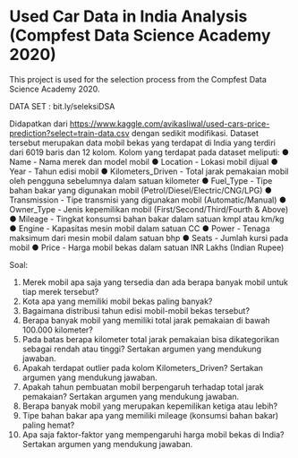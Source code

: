 # Used Car Data in India Analysis (Compfest Data Science Academy 2020)

This project is used for the selection process from the Compfest Data Science Academy 2020.

DATA SET : bit.ly/seleksiDSA 

Didapatkan dari https://www.kaggle.com/avikasliwal/used-cars-price-prediction?select=train-data.csv dengan sedikit modifikasi. Dataset tersebut merupakan data mobil bekas yang terdapat di India yang terdiri dari 6019 baris dan 12 kolom. Kolom yang terdapat pada dataset meliputi:
  ● Name - Nama merek dan model mobil
  ● Location - Lokasi mobil dijual
  ● Year - Tahun edisi mobil
  ● Kilometers_Driven - Total jarak pemakaian mobil oleh pengguna sebelumnya dalam satuan kilometer
  ● Fuel_Type - Tipe bahan bakar yang digunakan mobil (Petrol/Diesel/Electric/CNG/LPG)
  ● Transmission - Tipe transmisi yang digunakan mobil (Automatic/Manual)
  ● Owner_Type - Jenis kepemilikan mobil (First/Second/Third/Fourth & Above)
  ● Mileage - Tingkat konsumsi bahan bakar dalam satuan kmpl atau km/kg
  ● Engine - Kapasitas mesin mobil dalam satuan CC
  ● Power - Tenaga maksimum dari mesin mobil dalam satuan bhp
  ● Seats - Jumlah kursi pada mobil
  ● Price - Harga mobil bekas dalam satuan INR Lakhs (Indian Rupee)

Soal:
1. Merek mobil apa saja yang tersedia dan ada berapa banyak mobil untuk tiap merek tersebut?
2. Kota apa yang memiliki mobil bekas paling banyak?
3. Bagaimana distribusi tahun edisi mobil-mobil bekas tersebut?
4. Berapa banyak mobil yang memiliki total jarak pemakaian di bawah 100.000 kilometer?
5. Pada batas berapa kilometer total jarak pemakaian bisa dikategorikan sebagai rendah atau tinggi? Sertakan argumen yang mendukung jawaban.
6. Apakah terdapat outlier pada kolom Kilometers_Driven? Sertakan argumen yang mendukung jawaban.
7. Apakah tahun pembuatan mobil berpengaruh terhadap total jarak pemakaian? Sertakan argumen yang mendukung jawaban.
8. Berapa banyak mobil yang merupakan kepemilikan ketiga atau lebih?
9. Tipe bahan bakar apa yang memiliki mileage (konsumsi bahan bakar) paling hemat?
10. Apa saja faktor-faktor yang mempengaruhi harga mobil bekas di India? Sertakan argumen yang mendukung jawaban.

